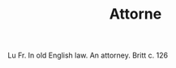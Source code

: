 ---
title: Attorne
permalink: "/definitions/attorne.html"
body: Lu Fr. In old English law. An attorney. Britt c. 126
published_at: '2018-07-07'
layout: post
---